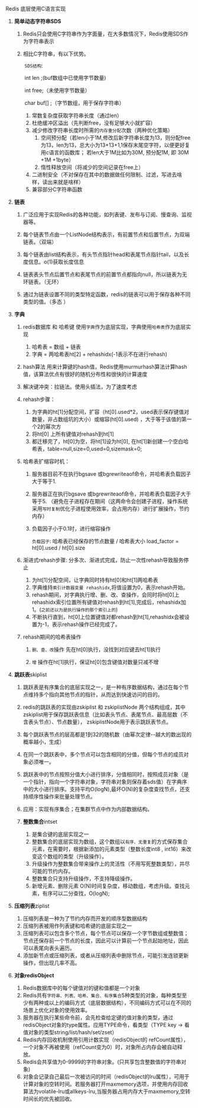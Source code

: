 Redis 底层使用C语言实现

1. **简单动态字符串SDS**

   1. Redis只会使用C字符串作为字面量，在大多数情况下，Redis使用SDS作为字符串表示

   2. 相比C字符串，有以下优势。

      ​	`SDS结构`: 

      ​	 int len ;(buf数组中已使用字节数量)

      ​	 int free;（未使用字节数量）

      ​	 char buf[] ;（字节数组，用于保存字符串）

      1. 常数复杂度获取字符串长度（通过len）
      2. 杜绝缓冲区溢出（先判断free，没有足够大小就扩容）
      3. 减少修改字符串长度时所需的`内存重分配`次数（两种优化策略）
         1. 空间预分配（若len小于1M,修改后新字符串长度为13，则分配free为13，len为13，总大小为13+13+1,1保存末尾空字符，以便更好复用c语言的函数库； 若len大于1M比如为30M, 预分配1M, 即 30M +1M +1byte）
         2. 惰性释放空间（将减少的空间记录在free上）
      4. 二进制安全（不对保存在其中的数据做任何限制、过滤，写进去啥样，读出来就是啥样）
      5. 兼容部分C字符串函数





2. **链表**

   1. 广泛应用于实现Redis的各种功能，如列表键、发布与订阅、慢查询、监视器等。

   2. 每个链表节点由一个ListNode结构表示，有前置节点和后置节点，为双端链表。（双端）

   3. 每个链表由list结构表示，有头节点指针head和表尾节点指针tail，以及长度信息。o(1)获取长度信息

   4. 链表表头节点后置节点和表尾节点的前置节点都指向null，所以链表为无环链表。（无环）

   5. 通过为链表设置不同的类型特定函数，redis的链表可以用于保存各种不同类型的值。（多态 ）

      

3. **字典**

   1. redis数据库 和 哈希键 使用`字典`作为底层实现，字典使用`哈希表`作为底层实现

      1. 哈希表 = 数组 + 链表
      2. 字典 = 两哈希表ht[2] + rehashidx(-1表示不在进行rehash)

   2.  hash算法 用来计算键的hash值，Redis使用murmurhash算法计算hash值，该算法优点有很好的随机分布性和很快的计算速度

   3. 解决键冲突：拉链法。使用头插法，为了速度考虑

   4. rehash步骤：

      1. 为字典的ht[1]分配空间，扩容（ht[0].used*2，used表示保存键值对数量，非占数组坑的大小）或缩容(ht[0].used) ，大于等于该值的第一个2的幂次方 
      2. 将ht[0] 上所有键值对rehash到ht[1]
      3. 都迁移完了，ht[0]为空，将ht[1]设为ht[0], 在ht[1]新创建一个空白哈希表，table=null,size=0,used=0,sizemask=0;

   5. 哈希表扩缩容时机：

      1. 服务器目前不在执行bgsave 或bgrewriteaof命令，并哈希表负载因子大于等于1.

      2. 服务器正在执行bgsave 或bgrewriteaof命令，并哈希表负载因子大于等于5. （避免在子进程存在期间（这两命令会创建子进程，操作系统采用`写时复制`优化子进程使用效率，会占用内存）进行扩展操作，节约内存）

      3. 负载因子小于0.1时，进行缩容操作

         `负载因子`: 哈希表已经保存的节点数量 / 哈希表大小   load_factor = ht[0].used / ht[0].size

   6. 渐进式rehash步骤: 分多次、渐进式完成，防止一次性rehash导致服务停止

      1. 为ht[1]分配空间，让字典同时持有ht[0]和ht[1]两哈希表
      2. 字典维持`索引计数器变量 rehashidx`,将值设置为0，表示rehash开始。
      3. rehash期间，对字典执行增、删、改、查操作，会同时将ht[0]上rehashidx索引位置所有键值对rehash到ht[1],完成后，rehashidx加1。(`之前还以为是执行操作的那个索引上的`)
      4. 不断执行直到，ht[0]上位置键值对都rehash到ht[1],rehashidx会被设置为-1，表示rehash操作已经完成了。

   7. rehash期间的哈希表操作

      1. `删、查、改`操作 先在ht[0]执行，没找到对应键去ht[1]执行
      
      2. `增` 操作在ht[1]执行，保证ht[0]包含键值对数量只减不增
      
         

4. **跳跃表**skiplist
   1. 跳跃表是有序集合的底层实现之一，是一种有序数据结构，通过在每个节点维持多个指向其他节点的指针，从而达到快速访问的目的。
   2. redis的跳跃表的实现由zskiplist 和 zskiplistNode 两个结构组成，其中zskiplist用于保存跳跃表信息（比如表头节点、表尾节点、最高层数（不含表头节点）、节点数量）， zskiplistNode用于表示跳跃表节点。
   3. 每个跳跃表节点的层高都是1到32的随机数（由幂次定律--越大的数出现的概率越小，生成）
   4. 在同一个跳跃表中，多个节点可以包含相同的分值，但每个节点的成员对象必须唯一。
   5. 跳跃表中的节点按照分值大小进行排序，分值相同时，按照成员对象（是一个指针，指向一个字符串对象，字符串对象则保存着sds值）在字典序中的大小进行排序。支持平均O(logN),最坏O(N)的复杂度查找节点，还支持顺序性操作来批量处理节点。 
   6. 应用：实现有序集合；在集群节点中作为内部数据结构。



 	5. **整数集合**intset
      	1. 是集合键的底层实现之一
      	2. 整数集合的底层实现为数组，这个数组以``有序、无重复``的方式保存集合元素，在需要时，根据新添加的元素类型（整数长度int8 , int16）来改变这个数组的类型（升级操作）。
      	3. 升级操作为整数集合带来操作上的灵活性（不用写死整数类型），并尽可能的节约内存。
      	4. 整数集合只支持升级操作，不支持降级操作。
      	5. 新增元素、删除元素 O(N)时间复杂度，移动数组，考虑升级。查找元素，有序可以二分查找，O(logN);



6. **压缩列表**ziplist
   1.  压缩列表是一种为了节约内存而开发的顺序型数据结构
   2. 压缩列表被用作列表键和哈希键的底层实现之一
   3. 压缩列表可以包含多个节点，每个节点可以保存一个字节数组或整数值；节点还保存前一个节点的长度，因此可以计算前一个节点起始地址，因此可以表尾向表头遍历。 
   4. 添加新节点或压缩列表，或者从压缩列表中删除节点，可能引发连锁更新操作，但出现几率不高。



7. **对象redisObject**
   1. Redis数据库中的每个键值对的键和值都是一个对象
   2. Redis共有`字符串、列表、哈希、集合、有序集合`5种类型的对象，每种类型至少有两种或以上的编码方式（底层数据结构），不同编码方式可以在不同的场景上优化对象的使用效率。
   3. 服务器在执行某些命令前，会先检查给定键的值对象的类型，通过redisObject对象的type属性。应用TYPE命令，看类型（TYPE key  -> 看值对象的类型string/list/hash/set/zset）
   4. Redis内存回收机制使用引用计数实现（redisObject的 refCount属性），一个对象不再被使用（refCount变为0）时，对象所占内存会被自动释放。
   5. Redis会共享值为0-9999的字符串对象。(只共享包含整数值的字符串对象)
   6. 对象会记录自己最后一次被访问的时间（redisObject的lru属性），可用于计算对象的空转时间。若服务器打开maxmemory选项，并使用内存回收算法为volatile-lru或allkeys-lru,当服务器占用内存大于maxmemory,空转时间长的优先被回收。